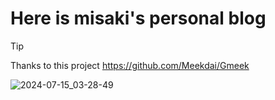 # Here is misaki's personal blog
> [!TIP]
> Thanks to this project https://github.com/Meekdai/Gmeek

![2024-07-15_03-28-49](https://github.com/user-attachments/assets/c22eef0f-a788-4a47-94fd-c7dea48c6f42)
